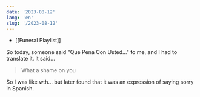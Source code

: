 ```yaml
---
date: '2023-08-12'
lang: 'en'
slug: '/2023-08-12'
---
```


- [[Funeral Playlist]]

So today, someone said "Que Pena Con Usted…" to me, and I had to translate it. it said...

> What a shame on you

So I was like wth... but later found that it was an expression of saying sorry in Spanish.
